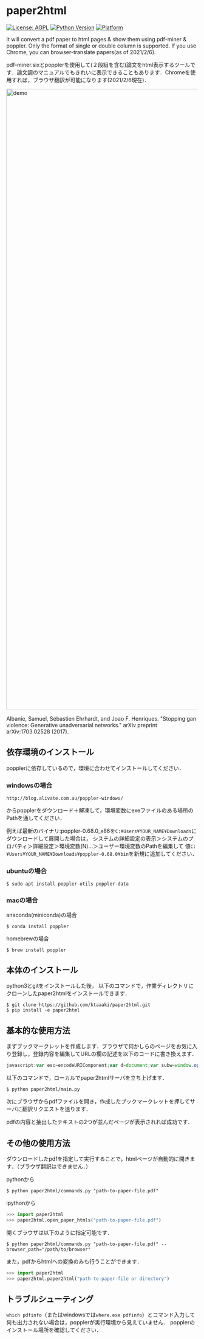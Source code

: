 # paper2html

[![License: AGPL](https://img.shields.io/badge/license-AGPL-yellow)](https://opensource.org/licenses/AGPL-3.0)
[![Python Version](https://img.shields.io/badge/python-3.5|3.7|3.8-blue)](https://github.com/ktaaaki/paper2html)
[![Platform](https://img.shields.io/badge/platform-windows|macos|ubuntu-blue)](https://github.com/ktaaaki/paper2html)

It will convert a pdf paper to html pages & show them using pdf-miner & poppler. Only the format of single or double column is supported. If you use Chrome, you can browser-translate papers(as of 2021/2/6).

pdf-miner.sixとpopplerを使用して(２段組を含む)論文をhtml表示するツールです．論文調のマニュアルでもきれいに表示できることもあります．Chromeを使用すれば，ブラウザ翻訳が可能になります(2021/2/6現在)．

<img width="1633" alt="demo" src="https://user-images.githubusercontent.com/4715386/94166499-54ecb480-fec6-11ea-8155-d44d192445fa.png">

Albanie, Samuel, Sébastien Ehrhardt, and Joao F. Henriques. "Stopping gan violence: Generative unadversarial networks." arXiv preprint arXiv:1703.02528 (2017).

## 依存環境のインストール

popplerに依存しているので，環境に合わせてインストールしてください．

### windowsの場合

`http://blog.alivate.com.au/poppler-windows/`

からpopplerをダウンロード＋解凍して，環境変数にexeファイルのある場所のPathを通してください．

例えば最新のバイナリ:poppler-0.68.0_x86を`C:¥Users¥YOUR_NAME¥Downloads`にダウンロードして展開した場合は，
システムの詳細設定の表示＞システムのプロパティ＞詳細設定＞環境変数(N)...＞ユーザー環境変数のPathを編集して
値`C:¥Users¥YOUR_NAME¥Downloads¥poppler-0.68.0¥bin`を新規に追加してください．

### ubuntuの場合

```shell
$ sudo apt install poppler-utils poppler-data
```

### macの場合

anaconda(miniconda)の場合

```shell
$ conda install poppler
```

homebrewの場合

```shell
$ brew install poppler
```

## 本体のインストール

python3とgitをインストールした後，
以下のコマンドで，作業ディレクトリにクローンしたpaper2htmlをインストールできます．

```shell
$ git clone https://github.com/ktaaaki/paper2html.git
$ pip install -e paper2html
```

## 基本的な使用方法

まずブックマークレットを作成します．ブラウザで何かしらのページをお気に入り登録し，登録内容を編集してURLの欄の記述を以下のコードに書き換えます．

```js
javascript:var esc=encodeURIComponent;var d=document;var subw=window.open('http://localhost:5000/paper2html/convert?url='+esc(location.href)).document;
```

以下のコマンドで，ローカルでpaper2htmlサーバを立ち上げます．

```shell
$ python paper2html/main.py
```

次にブラウザからpdfファイルを開き，作成したブックマークレットを押してサーバに翻訳リクエストを送ります．

pdfの内容と抽出したテキストの2つが並んだページが表示されれば成功です．

## その他の使用方法

ダウンロードしたpdfを指定して実行することで，htmlページが自動的に開きます．（ブラウザ翻訳はできません．）

pythonから

```shell
$ python paper2html/commands.py "path-to-paper-file.pdf"
```

ipythonから

```py
>>> import paper2html
>>> paper2html.open_paper_htmls("path-to-paper-file.pdf")
```

開くブラウザは以下のように指定可能です．

```shell
$ python paper2html/commands.py "path-to-paper-file.pdf" --browser_path="/path/to/browser"
```

また，pdfからhtmlへの変換のみも行うことができます．

```py
>>> import paper2html
>>> paper2html.paper2html("path-to-paper-file or directory")
```

## トラブルシューティング

`which pdfinfo`（またはwindowsでは`where.exe pdfinfo`）とコマンド入力して何も出力されない場合は，popplerが実行環境から見えていません．
popplerのインストール場所を確認してください．
